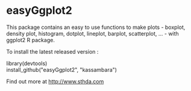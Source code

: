 easyGgplot2
===========

This package contains an easy to use functions to make plots - boxplot, density plot, histogram, dotplot, lineplot, barplot, scatterplot, ... - with ggplot2 R package.

To install the latest released version :

library(devtools)<br/>
install_github("easyGgplot2", "kassambara")

Find out more at http://www.sthda.com
